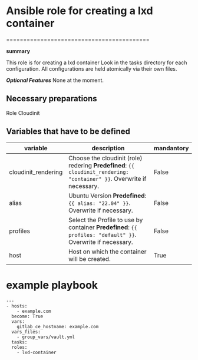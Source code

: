# Ansible role for creating a lxd container
==========================================

**summary**

This role is for creating a lxd container 
Look in the tasks directory for each configuration.
All configurations are held atomically via their own files.

***Optional Features***
None at the moment.


## Necessary preparations
Role Cloudinit

## Variables that have to be defined

| variable | description | mandantory |
| -------- | ----------- | ---------- |
| cloudinit_rendering | Choose the cloudinit (role) redering **Predefined**: ```{{ cloudinit_rendering: "container" }}```. Overwrite if necessary.| False |
| alias | Ubuntu Version **Predefined**: ```{{ alias: "22.04" }}```. Overwrite if necessary.| False |
| profiles | Select the Profile to use by container **Predefined**: ```{{ profiles: "default" }}```. Overwrite if necessary.| False |
| host | Host on which the container will be created. | True |

# example playbook
```
---
- hosts: 
    - example.com
  become: True
  vars:
    gitlab_ce_hostname: example.com
  vars_files:
    - group_vars/vault.yml
  tasks:
  roles:
    - lxd-container
```